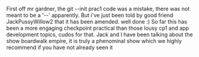 First off mr gardner, the git --init prac1 code was a mistake, there was 
not meant to be a '--' apparently. But i've just been told by good friend 
JackPussyWillow2 that it has been amended. well done :) So far this has 
been a more engaging checkpoint practical than those lousy cp1 and app 
development topics, cudos for that. Jack and I have been talking about the 
show boardwalk empire, it is truly a phenominal show which we highly 
recommend if you have not already seen it  
 
